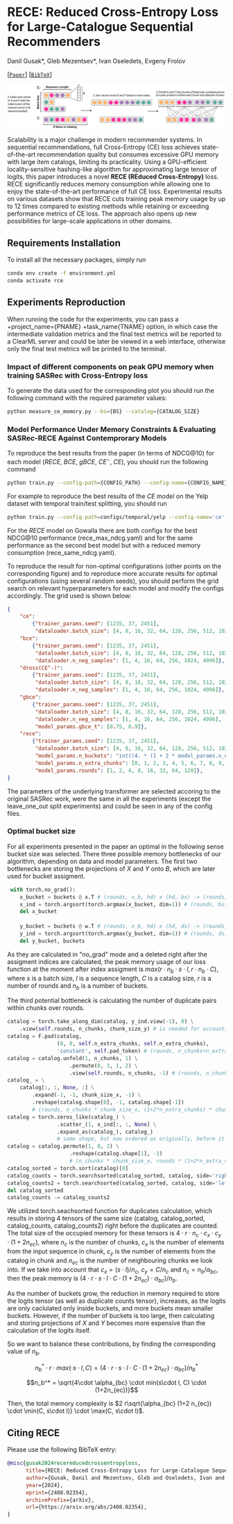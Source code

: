 # RECE: Reduced Cross-Entropy Loss for Large-Catalogue Sequential Recommenders

Danil Gusak*, Gleb Mezentsev*, Ivan Oseledets, Evgeny Frolov

[[`Paper`](https://arxiv.org/abs/2408.02354)] [[`BibTeX`](#citing-rece)]

![RECE pipeline](assets/rece_part_pipeline.jpg?raw=true)

Scalability is a major challenge in modern recommender systems. In sequential recommendations, full Cross-Entropy (CE) loss achieves state-of-the-art recommendation quality but consumes excessive GPU memory with large item catalogs, limiting its practicality.
Using a GPU-efficient locality-sensitive hashing-like algorithm for approximating large tensor of logits, this paper introduces a novel **RECE (REduced Cross-Entropy)** loss. RECE significantly reduces memory consumption while allowing one to enjoy the state-of-the-art performance of full CE loss. Experimental results on various datasets show that RECE cuts training peak memory usage by up to 12 times compared to existing methods while retaining or exceeding performance metrics of CE loss. The approach also opens up new possibilities for large-scale applications in other domains.

## Requirements Installation

To install all the necessary packages, simply run

```bash
conda env create -f environment.yml
conda activate rce
```


## Experiments Reproduction

When running the code for the experiments, you can pass a +project_name={PNAME} +task_name{TNAME} option, in which case the intermediate validation metrics and the final test metrics will be reported to a ClearML server and could be later be viewed in a web interface, otherwise only the final test metrics will be printed to the terminal.

### Impact of different components on peak GPU memory when training SASRec with Cross-Entropy loss

To generate the data used for the corresponding plot you should run the following command with the required parameter values:

```bash
python measure_ce_memory.py --bs={BS} --catalog={CATALOG_SIZE}
```

### Model Performance Under Memory Constraints & Evaluating SASRec-RECE Against Contemprorary Models

To reproduce the best results from the paper (in terms of NDCG@10) for each model ($RECE$, $BCE$, $gBCE$, $CE^-$, $CE$), you should run the following command
```bash
python train.py --config-path={CONFIG_PATH} --config-name={CONFIG_NAME} data_path={DATA_PATH}
```
For example to reproduce the best results of the $CE$ model on the Yelp dataset with temporal train/test splitting, you should run
```bash
python train.py --config-path=configs/temporal/yelp --config-name='ce' data_path=data/yelp.csv
```
For the $RECE$ model on Gowalla there are both configs for the best NDCG@10 performance (rece_max_ndcg.yaml) and for the same performance as the second best model but with a reduced memory consumption (rece_same_ndcg.yaml).

To reproduce the result for non-optimal configurations (other points on the corresponding figure) and to reproduce more accurate results for optimal configurations (using several random seeds), you should perform the grid search on relevant hyperparameters for each model and modify the configs accordingly. The grid used is shown below:
```json
{
    "ce": 
        {"trainer_params.seed": [1235, 37, 2451],
         "dataloader.batch_size": [4, 8, 16, 32, 64, 128, 256, 512, 1024, 2048, 4096]},
    "bce": 
        {"trainer_params.seed": [1235, 37, 2451],
         "dataloader.batch_size": [4, 8, 16, 32, 64, 128, 256, 512, 1024, 2048, 4096],
         "dataloader.n_neg_samples": [1, 4, 16, 64, 256, 1024, 4096]},
    "dross(CE^-)": 
        {"trainer_params.seed": [1235, 37, 2451],
         "dataloader.batch_size": [4, 8, 16, 32, 64, 128, 256, 512, 1024, 2048, 4096],
         "dataloader.n_neg_samples": [1, 4, 16, 64, 256, 1024, 4096]},
    "gbce": 
        {"trainer_params.seed": [1235, 37, 2451],
         "dataloader.batch_size": [4, 8, 16, 32, 64, 128, 256, 512, 1024, 2048, 4096],
         "dataloader.n_neg_samples": [1, 4, 16, 64, 256, 1024, 4096],
         "model_params.gbce_t": [0.75, 0.9]},
    "rece": 
        {"trainer_params.seed": [1235, 37, 2451],
         "dataloader.batch_size": [4, 8, 16, 32, 64, 128, 256, 512, 1024, 2048, 4096],
         "model_params.n_buckets": "int((4. * (1 + 2 * model_params.n_extra_chunks) * min(catalog_size, dataloader.batch_size * interactions_per_user)) ** 0.5)",
         "model_params.n_extra_chunks": [0, 1, 2, 3, 4, 5, 6, 7, 8, 9, 10],
         "model_params.rounds": [1, 2, 4, 8, 16, 32, 64, 128]},
}
``` 
The parameters of the underlying transformer are selected accoring to the original SASRec work, were the same in all the experiments (except the leave_one_out split experiments) and could be seen in any of the config files.

### Optimal bucket size

For all experiments presented in the paper an optimal in the following sense bucket size was selected.
There three possible memory bottlenecks of our algorithm, depending on data and model parameters.
The first two bottlenecks are storing the projections of $X$ and $Y$ onto $B$, which are later used for bucket assigment.

```python
 with torch.no_grad():
    x_bucket = buckets @ x.T # (rounds, n_b, hd) x (hd, bs) -> (rounds, n_buckets, bs)
    x_ind = torch.argsort(torch.argmax(x_bucket, dim=1)) # (rounds, bs)
    del x_bucket

    y_bucket = buckets @ w.T # (rounds, n_b, hd) x (hd, ds) -> (rounds, n_buckets, ds)
    y_ind = torch.argsort(torch.argmax(y_bucket, dim=1)) # (rounds, ds)
    del y_bucket, buckets
```
As they are calculated in "no_grad" mode and a deleted right after the assigment indices are calculated, the peak memory usage of our loss function at the moment after index assigment is $max(r \cdot n_b \cdot s \cdot l, r \cdot n_b \cdot C)$, where $s$ is a batch size, $l$ is a sequence length, $C$ is a catalog size, $r$ is a number of rounds and $n_b$ is a number of buckets.

The third potential bottleneck is calculating the number of duplicate pairs within chunks over rounds.

```python
catalog = torch.take_along_dim(catalog, y_ind.view(-1), 0) \
    .view(self.rounds, n_chunks, chunk_size_y) # is needed for accounting for duplicates when rounds > 1
catalog = F.pad(catalog, 
                (0, 0, self.n_extra_chunks, self.n_extra_chunks),
                'constant', self.pad_token) # (rounds, n_chunks+n_extra_chunks*2, chunk_size_y)
catalog = catalog.unfold(1, n_chunks, 1) \
                    .permute(0, 3, 1, 2) \
                    .view(self.rounds, n_chunks, -1) # (rounds, n_chunks, (1+2*n_extra_chunks) * chunk_size_y)
catalog_ = \
    catalog[:, :, None, :] \
        .expand(-1, -1, chunk_size_x, -1) \
        .reshape(catalog.shape[0], -1, catalog.shape[-1]) 
        # (rounds, n_chunks * chunk_size_x, (1+2*n_extra_chunks) * chunk_size_y)
catalog = torch.zeros_like(catalog_) \
                .scatter_(1, x_ind[:, :, None] \
                .expand_as(catalog_), catalog_) 
                # same shape, but now ordered as originally, before it was ordered according to chunks
catalog = catalog.permute(1, 0, 2) \
                    .reshape(catalog.shape[1], -1) 
                    # (n_chunks * chunk_size_x, rounds * (1+2*n_extra_chunks) * chunk_size_y))
catalog_sorted = torch.sort(catalog)[0]
catalog_counts = torch.searchsorted(catalog_sorted, catalog, side='right', out_int32=True)
catalog_counts2 = torch.searchsorted(catalog_sorted, catalog, side='left', out_int32=True)
del catalog_sorted
catalog_counts -= catalog_counts2
```
We utilized torch.seachsorted function for duplicates calculation, which results in storing 4 tensors of the same size (catalog, catalog_sorted, catalog_counts, catalog_counts2) right before the duplicates are counted. The total size of the occupied memory for these tensors is $4\cdot r \cdot n_c \cdot c_x \cdot c_y \cdot (1+2n_{ec})$, where $n_c$ is the number of chunks, $c_x$ is the number of elements from the input sequence in chunk, $c_y$ is the number of elements from the catalog in chunk and $n_{ec}$ is the number of neighbouring chunks we look into. If we take into account that $c_x=(s\cdot l) / n_c$, $c_y = C / n_c$ and $n_c = n_b / \alpha_{bc}$, then the peak memory is $(4 \cdot r \cdot s \cdot l \cdot C \cdot (1+2n_{ec}) \cdot \alpha_{bc}) / n_b$.

As the number of buckets grow, the reduction in memory required to store the logits tensor (as well as duplicate counts tensor), increases, as the logits are only caclulated only inside buckets, and more buckets mean smaller buckets. However, if the number of buckets is too large, then calculating and storing projections of $X$ and $Y$ becomes more expensive than the calculation of the logits itself.

So we want to balance these contributions, by finding the corresponding value of $n_b$.
 
$$n_b^* \cdot r \cdot max(\cdot s \cdot l, C) = (4 \cdot r \cdot s \cdot l \cdot C \cdot (1+2n_{ec}) \cdot \alpha_{bc}) / n_b^*$$

$$n_b^* = \sqrt{4\cdot \alpha_{bc} \cdot min(s\cdot l, C) \cdot (1+2n_{ec})}$$

Then, the total memory complexity is $2 r\sqrt{\alpha_{bc} (1+2 n_{ec}) \cdot \min(C, s\cdot l)} \cdot \max(C, s\cdot l)$.

## Citing RECE

Please use the following BibTeX entry:

```bibtex
@misc{gusak2024recereducedcrossentropyloss,
      title={RECE: Reduced Cross-Entropy Loss for Large-Catalogue Sequential Recommenders}, 
      author={Gusak, Danil and Mezentsev, Gleb and Oseledets, Ivan and Frolov, Evgeny},
      year={2024},
      eprint={2408.02354},
      archivePrefix={arXiv},
      url={https://arxiv.org/abs/2408.02354}, 
}
```